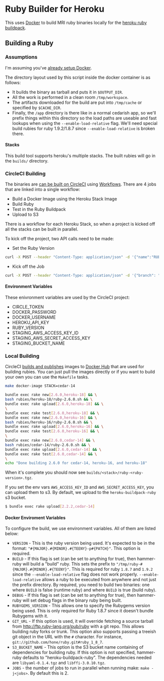 # Ruby Builder for Heroku
This uses [Docker](http://docker.io) to build MRI ruby binaries locally for the [heroku ruby buildpack](https://github.com/heroku/heroku-buildpack-ruby).

## Building a Ruby

### Assumptions
I'm assuming you've [already setup Docker](https://www.docker.io/gettingstarted/).

The directory layout used by this script inside the docker container is as follows:

* It builds the binary as tarball and puts it in `$OUTPUT_DIR`.
* All the work is performed in a clean room `/tmp/workspace`.
* The artifacts downloaded for the build are put into `/tmp/cache` or specified by `$CACHE_DIR`.
* Finally, the `/app` directory is there like in a normal cedarish app, so we'll prefix things within this directory so the load paths are useable and fast lookups when using the `--enable-load-relative` flag. We'll need special build rubies for ruby 1.9.2/1.8.7 since `--enable-load-relative` is broken there.

#### Stacks
This build tool supports heroku's multiple stacks. The built rubies will go in the `builds/` directory.

### CircleCI Building
The binaries are [can be built on CircleCI](https://circleci.com/workflow-run/7a131583-15ba-4247-a10f-50dd7a7082a6) using [Workflows](https://circleci.com/docs/2.0/workflows/). There are 4 jobs that are linked into a single workflow:

* Build a Docker Image using the Heroku Stack Image
* Build Ruby
* Test in the Ruby Buildpack
* Upload to S3

There is a workflow for each Heroku Stack, so when a project is kicked off all the stacks can be built in parallel.

To kick off the project, two API calls need to be made:

* Set the Ruby Version
```sh
curl -X POST --header "Content-Type: application/json" -d '{"name":"RUBY_VERSION", "value":"<ruby-version>}' https://circleci.com/api/v1.1/project/github/hone/docker-heroku-ruby-builder/envvar?circle-token=<circle token>
```
* Kick off the Job
```sh
curl -X POST --header "Content-Type: application/json" -d '{"branch": "automation"}' "https://circleci.com/api/v1.1/project/github/hone/docker-heroku-ruby-builder/build?circle-token=<circle token>"
```

#### Environment Variables
These enivronment variables are used by the CircleCI project:

* CIRCLE_TOKEN
* DOCKER_PASSWORD
* DOCKER_USERNAME
* HEROKU_API_KEY
* RUBY_VERSION
* STAGING_AWS_ACCESS_KEY_ID
* STAGING_AWS_SECRET_ACCESS_KEY
* STAGING_BUCKET_NAME

### Local Building

CircleCI [builds and publishes](https://circleci.com/gh/hone/docker-heroku-ruby-builder/226) images to [Docker Hub](https://hub.docker.com/r/hone/ruby-builder) that are used for building rubies. You can just pull the images directly or if you want to build your own you can use the `Makefile` tasks.

```sh
make docker-image STACK=cedar-14
```

```sh
bundle exec rake new[2.6.0,heroku-18] && \
bash rubies/heroku-18/ruby-2.6.0.sh && \
bundle exec rake upload[2.6.0,heroku-18] && \
\
bundle exec rake test[2.6.0,heroku-18] && \
bundle exec rake new[2.6.0,heroku-16] && \
bash rubies/heroku-16/ruby-2.6.0.sh && \
bundle exec rake upload[2.6.0,heroku-16] && \
bundle exec rake test[2.6.0,heroku-16] && \
\
bundle exec rake new[2.6.0,cedar-14] && \
bash rubies/cedar-14/ruby-2.6.0.sh && \
bundle exec rake upload[2.6.0,cedar-14] && \
bundle exec rake test[2.6.0,cedar-14] && \
\
echo "Done building 2.6.0 for cedar-14, heroku-16, and heroku-18"
```

When it's complete you should now see `builds/<stack>/ruby-<ruby-version>.tgz`.

If you set the env vars `AWS_ACCESS_KEY_ID` and `AWS_SECRET_ACCESS_KEY`, you can upload them to s3. By default, we upload to the `heroku-buildpack-ruby` s3 bucket.

```sh
$ bundle exec rake upload[2.2.2,cedar-14]
```

#### Docker Enviroment Variables

To configure the build, we use environment variables. All of them are listed below:

* `VERSION` - This is the ruby version being used. It's expected to be in the format: `"#{MAJOR}.#{MINOR}.#{TEENY}-p#{PATCH}"`. This option is required.
* `BUILD` - If this flag is set (can be set to anything for true), then hammer-ruby will build a "build" ruby. This sets the prefix to `"/tmp/ruby-#{MAJOR}.#{MINOR}.#{TEENY}"`. This is required for ruby `1.8.7` and `1.9.2` since the `--enable-load-relative` flag does not work properly. `--enable-load-relative` allows a ruby to be executed from anywhere and not just the prefix directory. By required, you need to build two binaries: one where `BUILD` is false (runtime ruby) and where `BUILD` is true (build ruby).
* `DEBUG` - If this flag is set (can be set to anything for true), then hammer-ruby will set debug flags in the binary ruby being built.
* `RUBYGEMS_VERSION` - This allows one to specify the Rubygems version being used. This is only required for Ruby 1.8.7 since it doesn't bundle Rubygems with it.
* `GIT_URL` - If this option is used, it will override fetching a source tarball from <http://ftp.ruby-lang.org/pub/ruby> with a git repo. This allows building ruby forks or trunk. This option also supports passing a treeish git object in the URL with the `#` character. For instance, `git://github.com/hone/ruby.git#ruby_1_8_7`.
* `S3_BUCKET_NAME` - This option is the S3 bucket name containing of dependencies for building ruby. If this option is not specified, hammer-ruby defaults to "heroku-buildpack-ruby". The dependencies needed are `libyaml-0.1.4.tgz` and `libffi-3.0.10.tgz`.
* `JOBS` - the number of jobs to run in parallel when running make: `make -j<jobs>`. By default this is 2.
